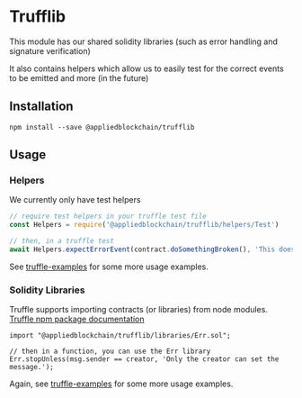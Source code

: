 # Trufflib

This module has our shared solidity libraries (such as error handling and signature verification)

It also contains helpers which allow us to easily test for the correct events to be emitted and more (in the future)

## Installation

`npm install --save @appliedblockchain/trufflib`

## Usage

### Helpers

We currently only have test helpers
```js
// require test helpers in your truffle test file
const Helpers = require('@appliedblockchain/trufflib/helpers/Test')

// then, in a truffle test
await Helpers.expectErrorEvent(contract.doSomethingBroken(), 'This doesnt work.')
```

See [truffle-examples](https://github.com/appliedblockchain/truffle-examples) for some more usage examples.

### Solidity Libraries

Truffle supports importing contracts (or libraries) from node modules. [Truffle npm package documentation](http://truffleframework.com/docs/getting_started/packages-npm)

```
import "@appliedblockchain/trufflib/libraries/Err.sol";

// then in a function, you can use the Err library
Err.stopUnless(msg.sender == creator, 'Only the creator can set the message.');
```

Again, see [truffle-examples](https://github.com/appliedblockchain/truffle-examples) for some more usage examples.
